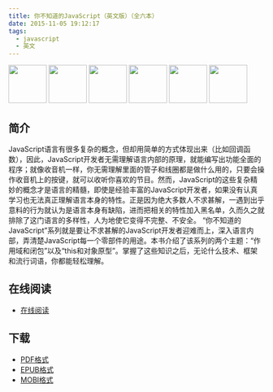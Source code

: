 ```yaml
---
title: 你不知道的JavaScript（英文版）（全六本）
date: 2015-11-05 19:12:17
tags:
  - javascript
  - 英文
---
```


<a href="http://shop.oreilly.com/product/0636920039303.do"><img src="https://github.com/getify/You-Dont-Know-JS/raw/master/up %26 going/cover.jpg" width="75"></a> <a href="http://shop.oreilly.com/product/0636920026327.do"><img src="https://github.com/getify/You-Dont-Know-JS/raw/master/scope %26 closures/cover.jpg" width="75"></a> <a href="http://shop.oreilly.com/product/0636920033738.do"><img src="https://github.com/getify/You-Dont-Know-JS/raw/master/this %26 object prototypes/cover.jpg" width="75"></a> <a href="http://shop.oreilly.com/product/0636920033745.do"><img src="https://github.com/getify/You-Dont-Know-JS/raw/master/types %26 grammar/cover.jpg" width="75"></a> <a href="http://shop.oreilly.com/product/0636920033752.do"><img src="https://github.com/getify/You-Dont-Know-JS/raw/master/async %26 performance/cover.jpg" width="75"></a> <a href="http://shop.oreilly.com/product/0636920033769.do"><img src="https://github.com/getify/You-Dont-Know-JS/raw/master/es6 %26 beyond/cover.jpg" width="75"></a>

<!--more-->

## 简介 ##

JavaScript语言有很多复杂的概念，但却用简单的方式体现出来（比如回调函数），因此，JavaScript开发者无需理解语言内部的原理，就能编写出功能全面的程序；就像收音机一样，你无需理解里面的管子和线圈都是做什么用的，只要会操作收音机上的按键，就可以收听你喜欢的节目。然而，JavaScript的这些复杂精妙的概念才是语言的精髓，即使是经验丰富的JavaScript开发者，如果没有认真学习也无法真正理解语言本身的特性。正是因为绝大多数人不求甚解，一遇到出乎意料的行为就认为是语言本身有缺陷，进而把相关的特性加入黑名单，久而久之就排除了这门语言的多样性，人为地使它变得不完整、不安全。
“你不知道的JavaScript”系列就是要让不求甚解的JavaScript开发者迎难而上，深入语言内部，弄清楚JavaScript每一个零部件的用途。本书介绍了该系列的两个主题：“作用域和闭包”以及“this和对象原型”。掌握了这些知识之后，无论什么技术、框架和流行词语，你都能轻松理解。

## 在线阅读 ##

+ [在线阅读](https://www.gitbook.com/book/rileygelwicks/you-dont-know-js/details)

## 下载 ##

+ [PDF格式](https://www.gitbook.com/download/pdf/book/rileygelwicks/you-dont-know-js)
+ [EPUB格式](https://www.gitbook.com/download/epub/book/rileygelwicks/you-dont-know-js)
+ [MOBI格式](https://www.gitbook.com/download/mobi/book/rileygelwicks/you-dont-know-js)
